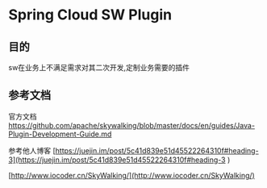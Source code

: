 # Spring Cloud SW Plugin 


## 目的
sw在业务上不满足需求对其二次开发,定制业务需要的插件



## 参考文档

官方文档
[https://github.com/apache/skywalking/blob/master/docs/en/guides/Java-Plugin-Development-Guide.md
](https://github.com/apache/skywalking/blob/master/docs/en/guides/Java-Plugin-Development-Guide.md
)

参考他人博客
[https://juejin.im/post/5c41d839e51d45522264310f#heading-3](https://juejin.im/post/5c41d839e51d45522264310f#heading-3
)

[http://www.iocoder.cn/SkyWalking/](http://www.iocoder.cn/SkyWalking/)


